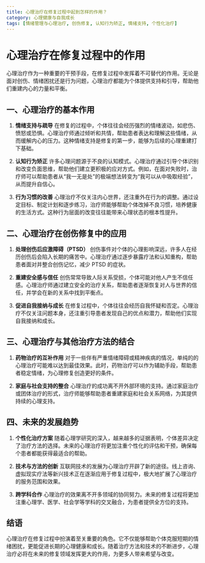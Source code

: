 ```yaml
---
title: 心理治疗在修复过程中起到怎样的作用？
category: 心理健康与自我成长
tags: [情绪管理与心理治疗, 创伤修复, 认知行为矫正, 情绪支持, 个性化治疗]
---
```

# 心理治疗在修复过程中的作用

心理治疗作为一种重要的干预手段，在修复过程中发挥着不可替代的作用。无论是面对创伤、情绪困扰还是行为问题，心理治疗都能为个体提供支持和引导，帮助他们重建内心的力量和平衡。

## 一、心理治疗的基本作用

1. **情绪支持与疏导**
   在修复的过程中，个体往往会经历强烈的情绪波动，如悲伤、愤怒或恐惧。心理治疗师通过倾听和共情，帮助患者表达和理解这些情绪，从而缓解内心的压力。这种情绪支持是修复的第一步，能够为后续的心理重建打下基础。

2. **认知行为矫正**
   许多心理问题源于不良的认知模式。心理治疗通过引导个体识别和改变负面思维，帮助他们建立更积极的应对方式。例如，在面对失败时，治疗师可以帮助患者从“我一无是处”的极端想法转变为“我可以从中吸取经验”，从而提升自信心。

3. **行为习惯的改善**
   心理治疗不仅关注内心世界，还注重外在行为的调整。通过设定目标、制定计划和逐步练习，治疗师能够帮助个体改掉不良习惯，培养健康的生活方式。这种行为层面的改变往往能带来心理状态的根本性提升。

## 二、心理治疗在创伤修复中的应用

1. **处理创伤后应激障碍（PTSD）**
   创伤事件对个体的心理影响深远，许多人在经历创伤后会陷入长期的痛苦中。心理治疗通过逐步暴露疗法和认知重构，帮助患者面对并整合创伤记忆，减少 PTSD 的症状。

2. **重建安全感与信任**
   创伤常常导致人际关系受损，个体可能对他人产生不信任感。心理治疗师通过建立安全的治疗关系，帮助患者逐渐恢复对人与世界的信任，并学会在新的关系中找到平衡点。

3. **促进自我接纳与成长**
   在修复过程中，个体往往会经历自我怀疑和否定。心理治疗不仅关注问题本身，还注重引导患者发现自己的优点和潜力，帮助他们实现自我接纳和成长。

## 三、心理治疗与其他治疗方法的结合

1. **药物治疗的互补作用**
   对于一些伴有严重情绪障碍或精神疾病的情况，单纯的的心理治疗可能难以达到最佳效果。此时，药物治疗可以作为辅助手段，帮助患者稳定情绪，为心理修复创造更好的条件。

2. **家庭与社会支持的整合**
   心理治疗的成功离不开外部环境的支持。通过家庭治疗或团体治疗的形式，治疗师能够帮助患者重建家庭和社会关系网络，为其提供持续的心理支持。

## 四、未来的发展趋势

1. **个性化治疗方案**
   随着心理学研究的深入，越来越多的证据表明，个体差异决定了治疗方法的选择。未来的心理治疗将更加注重个性化的评估和干预，确保每个患者都能获得最适合的帮助。

2. **技术与方法的创新**
   互联网技术的发展为心理治疗开辟了新的途径。线上咨询、虚拟现实疗法等新兴技术正在逐渐应用于修复过程中，极大地扩展了心理治疗的服务范围和效果。

3. **跨学科合作**
   心理治疗的效果离不开多领域的协同努力。未来的修复过程将更加注重心理学、医学、社会学等学科的交叉融合，为患者提供全方位的支持。

## 结语

心理治疗在修复过程中扮演着至关重要的角色。它不仅能够帮助个体克服短期的情绪困扰，更能促进长期的心理健康和成长。随着治疗方法和技术的不断进步，心理治疗必将在未来的修复领域发挥更大的作用，为更多人带来希望与改变。